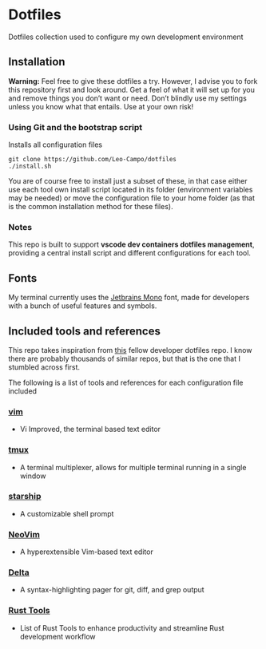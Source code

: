 # Dotfiles

Dotfiles collection used to configure my own development environment

## Installation

**Warning:** Feel free to give these dotfiles a try. However, I advise you to 
fork this repository first and look around. Get a feel of what it will set up 
for you and remove things you don’t want or need. 
Don’t blindly use my settings unless you know what that entails. Use at your own risk!



### Using Git and the bootstrap script
Installs all configuration files
```shell
git clone https://github.com/Leo-Campo/dotfiles
./install.sh
```

You are of course free to install just a subset of these, in that case either use each tool own install script
located in its folder (environment variables may be needed) or move the configuration file to your 
home folder (as that is the common installation method for these files).

### Notes

This repo is built to support **vscode dev containers dotfiles management**, providing a central install
script and different configurations for each tool.

## Fonts
My terminal currently uses the [Jetbrains Mono](https://www.jetbrains.com/lp/mono/)
font, made for developers with a bunch of useful features and symbols.

## Included tools and references

This repo takes inspiration from [this](https://github.com/benmatselby/dotfiles) fellow developer dotfiles repo. I know there are probably thousands of 
similar repos, but that is the one that I stumbled across first.

The following is a list of tools and references for each configuration file included

### [vim](https://github.com/vim/vim)
- Vi Improved, the terminal based text editor
### [tmux](https://github.com/tmux/tmux)
- A terminal multiplexer, allows for multiple terminal running in a single window
### [starship](https://github.com/starship/starship)
- A customizable shell prompt 
### [NeoVim](https://github.com/neovim/neovim)
- A hyperextensible Vim-based text editor
### [Delta](https://github.com/dandavison/delta)
- A syntax-highlighting pager for git, diff, and grep output
### [Rust Tools](https://github.com/Leo-Campo/Dotfiles/tree/main/rust-tools#readme)
- List of Rust Tools to enhance productivity and streamline Rust development workflow

